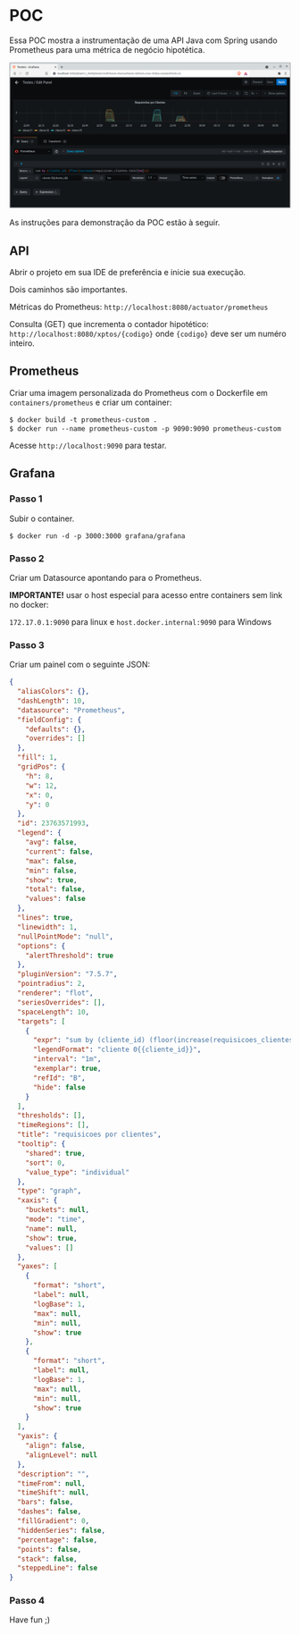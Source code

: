 # POC
Essa POC mostra a instrumentação de uma API
Java com Spring usando Prometheus para uma métrica
de negócio hipotética.

![alt text](screenshot-grafana.png "Grafana")

As instruções para demonstração da POC estão à seguir.

## API
Abrir o projeto em sua IDE de preferência e inicie sua execução.

Dois caminhos são importantes.

Métricas do Prometheus:
`http://localhost:8080/actuator/prometheus`

Consulta (GET) que incrementa o contador hipotético:
`http://localhost:8080/xptos/{codigo}` onde
`{codigo}` deve ser um numéro inteiro. 


## Prometheus

Criar uma imagem personalizada do Prometheus com o Dockerfile
em `containers/prometheus` e criar um container:
```
$ docker build -t prometheus-custom . 
$ docker run --name prometheus-custom -p 9090:9090 prometheus-custom
```

Acesse `http://localhost:9090` para testar.


## Grafana

### Passo 1
Subir o container.
```
$ docker run -d -p 3000:3000 grafana/grafana 
```

### Passo 2

Criar um Datasource apontando para o Prometheus.

**IMPORTANTE!** usar o host especial para acesso entre containers sem link no docker:

`172.17.0.1:9090` para linux e
`host.docker.internal:9090` para Windows

### Passo 3

Criar um painel com o seguinte JSON:
```json
{
  "aliasColors": {},
  "dashLength": 10,
  "datasource": "Prometheus",
  "fieldConfig": {
    "defaults": {},
    "overrides": []
  },
  "fill": 1,
  "gridPos": {
    "h": 8,
    "w": 12,
    "x": 0,
    "y": 0
  },
  "id": 23763571993,
  "legend": {
    "avg": false,
    "current": false,
    "max": false,
    "min": false,
    "show": true,
    "total": false,
    "values": false
  },
  "lines": true,
  "linewidth": 1,
  "nullPointMode": "null",
  "options": {
    "alertThreshold": true
  },
  "pluginVersion": "7.5.7",
  "pointradius": 2,
  "renderer": "flot",
  "seriesOverrides": [],
  "spaceLength": 10,
  "targets": [
    {
      "expr": "sum by (cliente_id) (floor(increase(requisicoes_clientes_total[5m])))",
      "legendFormat": "cliente 0{{cliente_id}}",
      "interval": "1m",
      "exemplar": true,
      "refId": "B",
      "hide": false
    }
  ],
  "thresholds": [],
  "timeRegions": [],
  "title": "requisicoes por clientes",
  "tooltip": {
    "shared": true,
    "sort": 0,
    "value_type": "individual"
  },
  "type": "graph",
  "xaxis": {
    "buckets": null,
    "mode": "time",
    "name": null,
    "show": true,
    "values": []
  },
  "yaxes": [
    {
      "format": "short",
      "label": null,
      "logBase": 1,
      "max": null,
      "min": null,
      "show": true
    },
    {
      "format": "short",
      "label": null,
      "logBase": 1,
      "max": null,
      "min": null,
      "show": true
    }
  ],
  "yaxis": {
    "align": false,
    "alignLevel": null
  },
  "description": "",
  "timeFrom": null,
  "timeShift": null,
  "bars": false,
  "dashes": false,
  "fillGradient": 0,
  "hiddenSeries": false,
  "percentage": false,
  "points": false,
  "stack": false,
  "steppedLine": false
}
```

### Passo 4
Have fun ;)